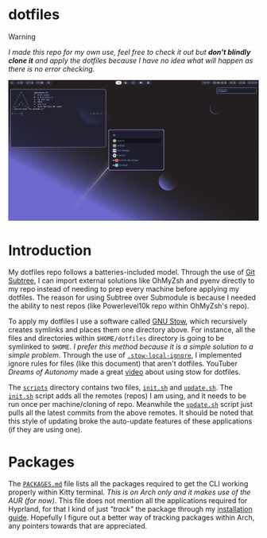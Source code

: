 # dotfiles
> [!WARNING]  
> *I made this repo for my own use, feel free to check it out but **don't blindly clone it** and apply the dotfiles because I have no idea what will happen as there is no error checking.*

![screenshot of hyprland, waybar and wofi](assets/screenshot01.png)

# Introduction

My dotfiles repo follows a batteries-included model. Through the use of [Git Subtree](https://www.atlassian.com/git/tutorials/git-subtree), I can import external solutions like OhMyZsh and pyenv directly to my repo instead of needing to prep every machine before applying my dotfiles. The reason for using Subtree over Submodule is because I needed the ability to nest repos (like Powerlevel10k repo within OhMyZsh's repo).

To apply my dotfiles I use a software called [GNU Stow](https://www.gnu.org/software/stow/), which recursively creates symlinks and places them one directory above. For instance, all the files and directories within `$HOME/dotfiles` directory is going to be symlinked to `$HOME`. *I prefer this method because it is a simple solution to a simple problem*. Through the use of [`.stow-local-ignore`](.stow-local-ignore), I implemented ignore rules for files (like this document) that aren't dotfiles. YouTuber *Dreams of Autonomy* made a great [video](https://youtu.be/y6XCebnB9gs) about using stow for dotfiles.

The [`scripts`](scripts) directory contains two files, [`init.sh`](scripts/init.sh) and [`update.sh`](scripts/update.sh). The [`init.sh`](scripts/init.sh) script adds all the remotes (repos) I am using, and it needs to be run once per machine/cloning of repo. Meanwhile the [`update.sh`](scripts/update.sh) script just pulls all the latest commits from the above remotes. It should be noted that this style of updating broke the auto-update features of these applications (if they are using one).

# Packages

The [`PACKAGES.md`](PACKAGES.md) file lists all the packages required to get the CLI working properly within Kitty terminal. *This is on Arch only and it makes use of the AUR (for now)*. This file does not mention all the applications required for Hyprland, for that I kind of just *"track"* the package through my [installation guide](https://docs.specarino.com/). Hopefully I figure out a better way of tracking packages within Arch, any pointers towards that are appreciated.
